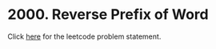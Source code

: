 # 2000. Reverse Prefix of Word

Click [here](https://leetcode.com/problems/reverse-prefix-of-word/) for the leetcode problem statement.
